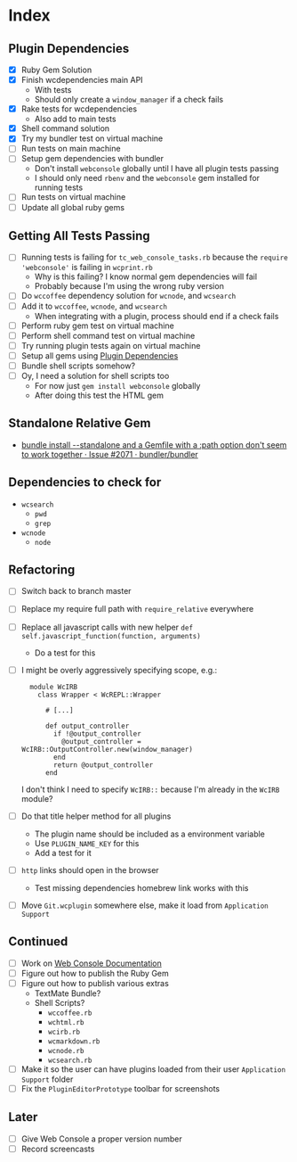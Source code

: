 # Index

## Plugin Dependencies

* [x] Ruby Gem Solution
* [x] Finish wcdependencies main API
	* With tests
	* Should only create a `window_manager` if a check fails
* [x] Rake tests for wcdependencies
	* Also add to main tests
* [x] Shell command solution
* [x] Try my bundler test on virtual machine
* [ ] Run tests on main machine
* [ ] Setup gem dependencies with bundler
	* Don't install `webconsole` globally until I have all plugin tests passing
	* I should only need `rbenv` and the `webconsole` gem installed for running tests
* [ ] Run tests on virtual machine
* [ ] Update all global ruby gems

## Getting All Tests Passing

* [ ] Running tests is failing for `tc_web_console_tasks.rb` because the `require 'webconsole'` is failing in `wcprint.rb`
	* Why is this failing? I know normal gem dependencies will fail
	* Probably because I'm using the wrong ruby version
* [ ] Do `wccoffee` dependency solution for `wcnode`, and `wcsearch`
* [ ] Add it to `wccoffee`, `wcnode`, and `wcsearch`
	* When integrating with a plugin, process should end if a check fails
* [ ] Perform ruby gem test on virtual machine
* [ ] Perform shell command test on virtual machine
* [ ] Try running plugin tests again on virtual machine
* [ ] Setup all gems using [Plugin Dependencies](Notes/Plugin%20Dependencies.md)
* [ ] Bundle shell scripts somehow?
* [ ] Oy, I need a solution for shell scripts too
	* For now just `gem install webconsole` globally
	* After doing this test the HTML gem

## Standalone Relative Gem

* [bundle install --standalone and a Gemfile with a :path option don't seem to work together · Issue #2071 · bundler/bundler](https://github.com/bundler/bundler/issues/2071)


## Dependencies to check for

* `wcsearch`
	* `pwd`
	* `grep`
* `wcnode`
	* `node`

## Refactoring

* [ ] Switch back to branch master
* [ ] Replace my require full path with `require_relative` everywhere
* [ ] Replace all javascript calls with new helper `def self.javascript_function(function, arguments)`
	* Do a test for this
* [ ] I might be overly aggressively specifying scope, e.g.:

		module WcIRB
		  class Wrapper < WcREPL::Wrapper
		  
		  	# [...]
		  
		    def output_controller
		      if !@output_controller
		        @output_controller = WcIRB::OutputController.new(window_manager)
		      end
		      return @output_controller
		    end
	
	I don't think I need to specify `WcIRB::` because I'm already in the `WcIRB` module?

* [ ] Do that title helper method for all plugins
	* The plugin name should be included as a environment variable
	* Use `PLUGIN_NAME_KEY` for this
	* Add a test for it
* [ ] `http` links should open in the browser
	* Test missing dependencies homebrew link works with this
* [ ] Move `Git.wcplugin` somewhere else, make it load from `Application Support`

## Continued

* [ ] Work on [Web Console Documentation](Tasks/Web%20Console%20Documentation.md)
* [ ] Figure out how to publish the Ruby Gem
* [ ] Figure out how to publish various extras
	* TextMate Bundle?
	* Shell Scripts?
		* `wccoffee.rb`
		* `wchtml.rb`
		* `wcirb.rb`
		* `wcmarkdown.rb`
		* `wcnode.rb`
		* `wcsearch.rb`
* [ ] Make it so the user can have plugins loaded from their user `Application Support` folder
* [ ] Fix the `PluginEditorPrototype` toolbar for screenshots

## Later

* [ ] Give Web Console a proper version number
* [ ] Record screencasts